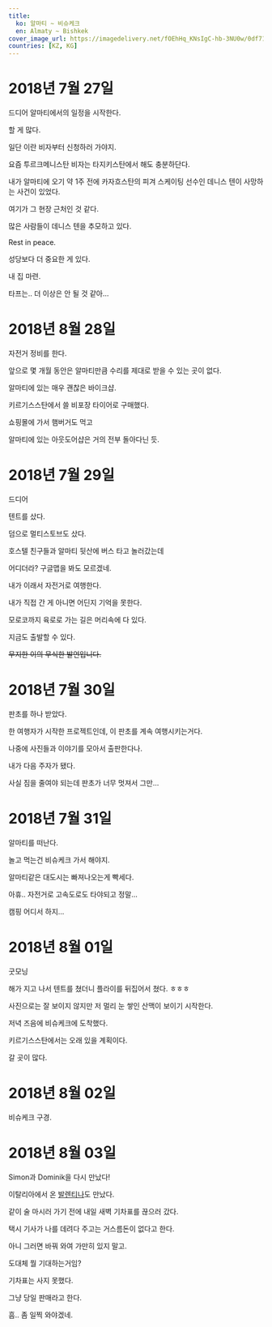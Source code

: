```yaml
---
title:
  ko: 알마티 ~ 비슈케크
  en: Almaty ~ Bishkek
cover_image_url: https://imagedelivery.net/fOEhHq_KNsIgC-hb-3NU0w/0df71a92-3ee5-491f-1727-3f8f23f55c00/post
countries: [KZ, KG]
---
```


# 2018년 7월 27일

드디어 알마티에서의 일정을 시작한다.

할 게 많다.

<ui-lazy-image cfId="c11abe1f-ff76-402c-1b67-2ed100928500" />

일단 이란 비자부터 신청하러 가야지.

<ui-lazy-image cfId="0d8c656c-e3a1-4515-14ef-335eab7ab600" />

요즘 투르크메니스탄 비자는 타지키스탄에서 해도 충분하단다.

<ui-lazy-image cfId="9b587866-1816-4e40-7166-247b2ee5cf00" />

내가 알마티에 오기 약 1주 전에 카자흐스탄의 피겨 스케이팅 선수인 데니스 텐이 사망하는 사건이 있었다.

<ui-lazy-image cfId="e47cbc88-5a78-440a-8fe0-a6779934f300" />

여기가 그 현장 근처인 것 같다.

<ui-lazy-image cfId="6d951b38-8c08-4363-6025-63dbfa6a8a00" />

많은 사람들이 데니스 텐을 추모하고 있다.

<ui-lazy-image cfId="fc7e8935-a47e-4422-57cd-397b4b637000" />

Rest in peace.

<ui-lazy-image cfId="2993a6a6-e73d-449a-a2df-36ff9f29a600" />

성당보다 더 중요한 게 있다.

<ui-lazy-image cfId="7eb0b629-beed-420c-ee2a-87f6a33f1600" />

내 집 마련.

타프는.. 더 이상은 안 될 것 같아...

# 2018년 8월 28일

<ui-lazy-image cfId="b03884ac-d262-4b83-fbf3-84c5b2171600" />

자전거 정비를 한다.

앞으로 몇 개월 동안은 알마티만큼 수리를 제대로 받을 수 있는 곳이 없다.

<ui-lazy-image cfId="77db6578-dbd5-4de1-d674-3711f9172200" />

알마티에 있는 매우 괜찮은 바이크샵.

키르기스스탄에서 쓸 비포장 타이어로 구매했다.

<ui-lazy-image cfId="fc3bc00f-0f72-4630-c4ef-2a7c87ae8000" />

쇼핑몰에 가서 햄버거도 먹고

알마티에 있는 아웃도어샵은 거의 전부 돌아다닌 듯.

# 2018년 7월 29일

드디어

<ui-lazy-image cfId="8afed166-ec9e-411b-875e-1d084a6d6c00" />

텐트를 샀다.

덤으로 멀티스토브도 샀다.

<ui-lazy-image cfId="2a8f281b-6d38-4ac5-094a-9d0bc5864a00" />

호스텔 친구들과 알마티 뒷산에 버스 타고 놀러갔는데

<ui-lazy-image cfId="4e06e3ba-c202-4e57-deb1-e553b4258100" />

어디더라? 구글맵을 봐도 모르겠네.

<ui-lazy-image cfId="e62d6e30-96c2-4c57-5563-4486e18f3200" />

내가 이래서 자전거로 여행한다.

<ui-lazy-image cfId="478136ad-dbbd-42de-b907-964d89eb9300" />

내가 직접 간 게 아니면 어딘지 기억을 못한다.

<ui-lazy-image cfId="6c95e64e-403d-46c8-81f2-878824c7bb00" />

모로코까지 육로로 가는 길은 머리속에 다 있다.

지금도 출발할 수 있다.

~~무지한 이의 무식한 발언입니다.~~

# 2018년 7월 30일

<ui-lazy-image cfId="073a0f4f-621a-499c-c75e-f7eac6a84300" />

판초를 하나 받았다.

한 여행자가 시작한 프로젝트인데, 이 판초를 계속 여행시키는거다.

나중에 사진들과 이야기를 모아서 출판한다나.

내가 다음 주자가 됐다.

사실 짐을 줄여야 되는데 판초가 너무 멋져서 그만...

# 2018년 7월 31일

<ui-lazy-image cfId="7b8f5e93-0415-4414-603d-24da450fc600" />

알마티를 떠난다.

놀고 먹는건 비슈케크 가서 해야지.

<ui-lazy-image cfId="4d2a7f98-d021-4d68-b205-13cb0c603200" />

알마티같은 대도시는 빠져나오는게 빡세다.

아휴.. 자전거로 고속도로도 타야되고 정말...

<ui-lazy-image cfId="dff69acb-377b-4ece-3ebe-3870cd1d2d00" />

캠핑 어디서 하지...

# 2018년 8월 01일

<ui-lazy-image cfId="4a3f1861-8731-4968-93dc-d6fa068adf00" />

굿모닝

<ui-lazy-image cfId="f5ef0de5-872e-4d49-f893-ac5b57a19000" />

해가 지고 나서 텐트를 쳤더니 플라이를 뒤집어서 쳤다. ㅎㅎㅎ

<ui-lazy-image cfId="3101a7e3-97ca-4a64-c4e6-fb9753970100" />

사진으로는 잘 보이지 않지만 저 멀리 눈 쌓인 산맥이 보이기 시작한다.

저녁 즈음에 비슈케크에 도착했다.

키르기스스탄에서는 오래 있을 계획이다.

갈 곳이 많다.

# 2018년 8월 02일

비슈케크 구경.

<ui-lazy-image cfId="8fa037c4-c9af-42c0-20ba-6f4067fe8700" />

<ui-lazy-image cfId="2d7ea61b-0119-4751-27b0-30a96376e500" />

# 2018년 8월 03일

<ui-lazy-image cfId="cb24f241-a129-4e90-acbd-3c4743b8fa00" />

Simon과 Dominik을 다시 만났다!

<ui-lazy-image cfId="42c0b119-a470-49ef-27e6-415ff7c0fd00" />

이탈리아에서 온 [발렌티나](https://www.instagram.com/valentinaonwheels/)도 만났다.

같이 술 마시러 가기 전에 내일 새벽 기차표를 끊으러 갔다.

택시 기사가 나를 데려다 주고는 거스름돈이 없다고 한다.

아니 그러면 바꿔 와여 가만히 있지 말고.

도대체 뭘 기대하는거임?

기차표는 사지 못했다.

그냥 당일 판매라고 한다.

흠.. 좀 일찍 와야겠네.
